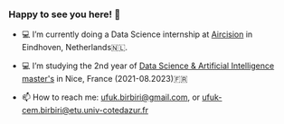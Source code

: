 ### Happy to see you here! 👋

- :computer: I’m currently doing a Data Science internship at [Aircision](https://www.aircision.com/) in Eindhoven, Netherlands🇳🇱.
- :computer: I’m studying the 2nd year of [Data Science & Artificial Intelligence master's](https://univ-cotedazur.eu/msc/msc-data-science-and-artificial-intelligence) in Nice, France (2021-08.2023)🇫🇷


- 📫 How to reach me: 
  ufuk.birbiri@gmail.com, or 
ufuk-cem.birbiri@etu.univ-cotedazur.fr


<!--
**CemBirbiri/CemBirbiri** is a ✨ _special_ ✨ repository because its `README.md` (this file) appears on your GitHub profile.


- :computer: I’m currently studying the 2nd year of Data Science & Artificial Intelligence master's in Nice, France


- 📫 How to reach me: 
uccbirbiri@gmail.com,
ufuk-cem.birbiri@etu.univ-cotedazur.fr

-->
